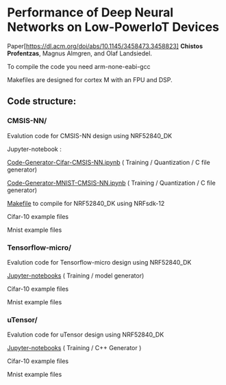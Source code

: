 # Performance of Deep Neural Networks on Low-PowerIoT Devices
Paper[https://dl.acm.org/doi/abs/10.1145/3458473.3458823]
<b>Chistos Profentzas</b>, Magnus Almgren, and Olaf Landsiedel.


To compile the code you need arm-none-eabi-gcc

Makefiles are designed for cortex M with an FPU and DSP. 

## Code structure:

### CMSIS-NN/
 Evalution code for CMSIS-NN design using NRF52840_DK
 
Jupyter-notebook : 

[Code-Generator-Cifar-CMSIS-NN.ipynb](./CMSIS-NN/Cifar-Models/Code-Generator-Cifar-CMSIS-NN.ipynb) ( Training / Quantization / C file generator)

[Code-Generator-MNIST-CMSIS-NN.ipynb](./CMSIS-NN/MNIST-Models/Code-Generator-MNIST-CMSIS-NN.ipynb) ( Training / Quantization / C file generator)

[Makefile](./CMSIS-NN/Cifar-Models/pca10056/blank/armgcc/Makefile) to compile for NRF52840_DK using NRFsdk-12

Cifar-10 example files
 
Mnist example files

 
### Tensorflow-micro/
 Evalution code for Tensorflow-micro design using NRF52840_DK

[Jupyter-notebooks](./Tensorflow-micro/CIFAR-Models/src/Generate-model.ipynb) ( Training / model generator) 

Cifar-10 example files
 
Mnist example files
 
 
 ### uTensor/
 Evalution code for uTensor design using NRF52840_DK


[Jupyter-notebooks](./uTensor/Cifar-Models/Generate-Cifar-for-Utensor-.ipynb) ( Training / C++ Generator ) 
 
Cifar-10 example files
 
Mnist example files
